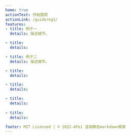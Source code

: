 ```yaml
---
home: true
actionText: 开始围观
actionLink: /guide/eg1/
features:
- title: 例子一
  details: 描述细节。

- title: 
  details: 

- title: 例子二
  details: 描述细节。

- title: 
  details: 

- title: 
  details: 

- title: 
  details: 
  
- title: 
  details: 

footer: MIT Licensed | © 2022-AFei 渲染静态markdown框架
---
```


